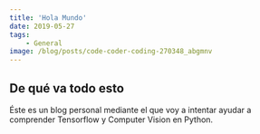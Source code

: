 ```yaml
---
title: 'Hola Mundo'
date: 2019-05-27
tags:
    - General
image: /blog/posts/code-coder-coding-270348_abgmnv
---
```

## De qué va todo esto

Éste es un blog personal mediante el que voy a intentar ayudar a comprender Tensorflow y Computer Vision en Python.